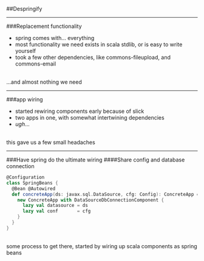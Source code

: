 ##Despringify

---

###Replacement functionality
- spring comes with... everything
- most functionality we need exists in scala stdlib, or is easy to write yourself
- took a few other dependencies, like commons-fileupload, and commons-email

<aside class="notes">
<br/>...and almost nothing we need
</aside>

---

###app wiring
 - started rewiring components early because of slick
 - two apps in one, with somewhat intertwining dependencies
 - *ugh*...

<aside class="notes">
<br/>this gave us a few small headaches
</aside>

---

###Have spring do the ultimate wiring
####Share config and database connection

```scala
@Configuration
class SpringBeans {
  @Bean @Autowired
  def concreteApp(ds: javax.sql.DataSource, cfg: Config): ConcreteApp = {
    new ConcreteApp with DataSourceDbConnectionComponent {
      lazy val datasource = ds
      lazy val conf       = cfg
    }
  }
}
```
<aside class="notes">
<br/>some process to get there, started by wiring up scala components as spring beans
</aside>
